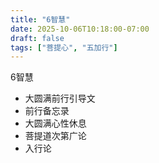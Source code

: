 ```yaml
---
title: "6智慧"
date: 2025-10-06T10:18:00-07:00
draft: false
tags: ["菩提心", "五加行"]
---
```


6智慧

- 大圆满前行引导文
- 前行备忘录
- 大圆满心性休息
- 菩提道次第广论
- 入行论